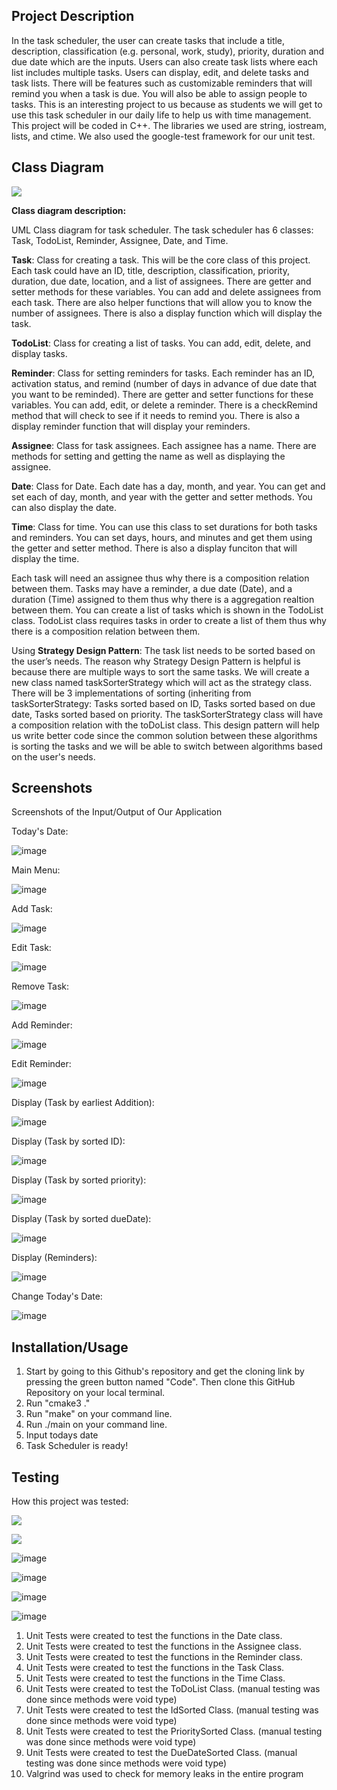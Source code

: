 ## Project Description
In the task scheduler, the user can create tasks that include a title, description, classification (e.g. personal, work, study), priority, duration and due date which are the inputs. Users can also create task lists where each list includes multiple tasks. Users can display, edit, and delete tasks and task lists. There will be features such as customizable reminders that will remind you when a task is due. You will also be able to assign people to tasks. This is an interesting project to us because as students we will get to use this task scheduler in our daily life to help us with time management. This project will be coded in C++. The libraries we used are string, iostream, lists, and ctime. We also used the google-test framework for our unit test.




 ## Class Diagram
![](images/FinalUML.PNG)

**Class diagram description:**

UML Class diagram for task scheduler. The task scheduler has 6 classes: Task, TodoList, Reminder, Assignee, Date, and Time. 

**Task**: Class for creating a task. This will be the core class of this project. Each task could have an ID, title, description, classification, priority, duration, due date, location, and a list of assignees. There are getter and setter methods for these variables. You can add and delete assignees from each task. There are also helper functions that will allow you to know the number of assignees. There is also a display function which will display the task.

**TodoList**: Class for creating a list of tasks. You can add, edit, delete, and display tasks.

**Reminder**: Class for setting reminders for tasks. Each reminder has an ID, activation status, and remind (number of days in advance of due date that you want to be reminded). There are getter and setter functions for these variables. You can add, edit, or delete a reminder. There is a checkRemind method that will check to see if it needs to remind you. There is also a display reminder function that will display your reminders.

**Assignee**: Class for task assignees. Each assignee has a name. There are methods for setting and getting the name as well as displaying the assignee.

**Date**: Class for Date. Each date has a day, month, and year. You can get and set each of day, month, and year with the getter and setter methods. You can also display the date.

**Time**: Class for time. You can use this class to set durations for both tasks and reminders. You can set days, hours, and minutes and get them using the getter and setter method. There is also a display funciton that will display the time.

Each task will need an assignee thus why there is a composition relation between them. Tasks may have a reminder, a due date (Date), and a duration (Time) assigned to them thus why there is a aggregation realtion between them. You can create a list of tasks which is shown in the TodoList class. TodoList class requires tasks in order to create a list of them thus why there is a composition relation between them. 

Using **Strategy Design Pattern**: The task list needs to be sorted based on the user’s needs. The reason why Strategy Design Pattern is helpful is because there are multiple ways to sort the same tasks. We will create a new class named taskSorterStrategy which will act as the strategy class. There will be 3 implementations of sorting (inheriting from taskSorterStrategy: Tasks sorted based on ID, Tasks sorted based on due date, Tasks sorted based on priority. The taskSorterStrategy class will have a composition relation with the toDoList class. This design pattern will help us write better code since the common solution between these algorithms is sorting the tasks and we will be able to switch between algorithms based on the user's needs. 


 
 ## Screenshots
Screenshots of the Input/Output of Our Application

Today's Date:

![image](https://user-images.githubusercontent.com/85650719/170908918-423c27f0-065a-4cd4-8f66-8d57276e8dcf.png)

Main Menu:

![image](https://user-images.githubusercontent.com/85650719/170908961-4df988bf-da71-4cbe-8a4a-5d404d72a821.png)

Add Task:

![image](https://user-images.githubusercontent.com/85650719/170950781-d4bd7870-e819-4c18-8a71-9ba7b5b3bcab.png)

Edit Task:

![image](https://user-images.githubusercontent.com/85650719/170951007-bc95476e-9727-411b-aa95-9b1392c2c104.png)

Remove Task:

![image](https://user-images.githubusercontent.com/85650719/170951439-d520bb90-59c6-47b7-a6e1-1f8e0ff44bc9.png)

Add Reminder:

![image](https://user-images.githubusercontent.com/85650719/170951886-d19075bc-6558-4656-91a3-80968d9f0644.png)

Edit Reminder:

![image](https://user-images.githubusercontent.com/85650719/171065922-8b2cc431-7291-4858-ba85-1291f2f47d67.png)

Display (Task by earliest Addition):

![image](https://user-images.githubusercontent.com/85650719/171065454-895c8f91-f969-4572-ba41-223cbac4b5c5.png)

Display (Task by sorted ID):

![image](https://user-images.githubusercontent.com/85650719/171065490-2da39484-1f12-4b07-b76a-326e214dd4c2.png)

Display (Task by sorted priority):

![image](https://user-images.githubusercontent.com/85650719/171065567-ae7a6dd9-cc58-4f2c-817a-d3c382800d19.png)

Display (Task by sorted dueDate):

![image](https://user-images.githubusercontent.com/85650719/171065629-c9eaee31-c1c5-4d45-8679-c967a5e1542a.png)

Display (Reminders):

![image](https://user-images.githubusercontent.com/85650719/170952803-92adb76f-fb9a-4e4d-9256-5a3324f2a190.png)

Change Today's Date:

![image](https://user-images.githubusercontent.com/85650719/170952340-6724b188-4fe9-43c3-847e-f8c2fad69e26.png)


 ## Installation/Usage
1. Start by going to this Github's repository and get the cloning link by pressing the green button named "Code". Then clone this GitHub Repository on your local terminal. 
2. Run "cmake3 ." 
3. Run "make" on your command line.
4. Run ./main on your command line.
5. Input todays date 
6. Task Scheduler is ready!
 ## Testing

How this project was tested:

![](images/CS100FinalTest_1.PNG)

![](images/CS100FinalTest_2.PNG)

![image](https://user-images.githubusercontent.com/85650719/171817767-20151244-ac3a-4f3c-a3be-93b302baae2e.png)

![image](https://user-images.githubusercontent.com/85650719/171817898-38a5d148-dac4-4c62-9567-15fbaa0b1658.png)

![image](https://user-images.githubusercontent.com/85650719/171818014-35159485-6bbe-45cf-83db-d6799528719e.png)

![image](https://user-images.githubusercontent.com/85650719/171818111-ba988f1c-c6d4-4600-8ccb-014dcf4e2337.png)

1. Unit Tests were created to test the functions in the Date class. 
2. Unit Tests were created to test the functions in the Assignee class.
3. Unit Tests were created to test the functions in the Reminder class.
4. Unit Tests were created to test the functions in the Task Class.
5. Unit Tests were created to test the functions in the Time Class.
6. Unit Tests were created to test the ToDoList Class. (manual testing was done since methods were void type)
7. Unit Tests were created to test the IdSorted Class. (manual testing was done since methods were void type)
8. Unit Tests were created to test the PrioritySorted Class. (manual testing was done since methods were void type)
9. Unit Tests were created to test the DueDateSorted Class. (manual testing was done since methods were void type)
10. Valgrind was used to check for memory leaks in the entire program
 

